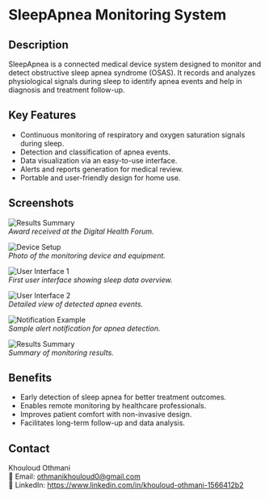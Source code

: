 # SleepApnea Monitoring System

## Description  
SleepApnea is a connected medical device system designed to monitor and detect obstructive sleep apnea syndrome (OSAS). It records and analyzes physiological signals during sleep to identify apnea events and help in diagnosis and treatment follow-up.

## Key Features  
- Continuous monitoring of respiratory and oxygen saturation signals during sleep.  
- Detection and classification of apnea events.  
- Data visualization via an easy-to-use interface.  
- Alerts and reports generation for medical review.  
- Portable and user-friendly design for home use.

## Screenshots
 ![Results Summary](price.jpg)  
*Award received at the Digital Health Forum.*
 
![Device Setup](body_equipement.jpg)  
*Photo of the monitoring device and equipment.*

![User Interface 1](interface2.jpg)  
*First user interface showing sleep data overview.*

![User Interface 2](interface6.jpg)  
*Detailed view of detected apnea events.*

![Notification Example](notification.jpg)  
*Sample alert notification for apnea detection.*

![Results Summary](results.jpg)  
*Summary of monitoring results.*



## Benefits  
- Early detection of sleep apnea for better treatment outcomes.  
- Enables remote monitoring by healthcare professionals.  
- Improves patient comfort with non-invasive design.  
- Facilitates long-term follow-up and data analysis.

## Contact  
Khouloud Othmani  
📧 Email: othmanikhouloud0@gmail.com  
🔗 LinkedIn: https://www.linkedin.com/in/khouloud-othmani-1566412b2
